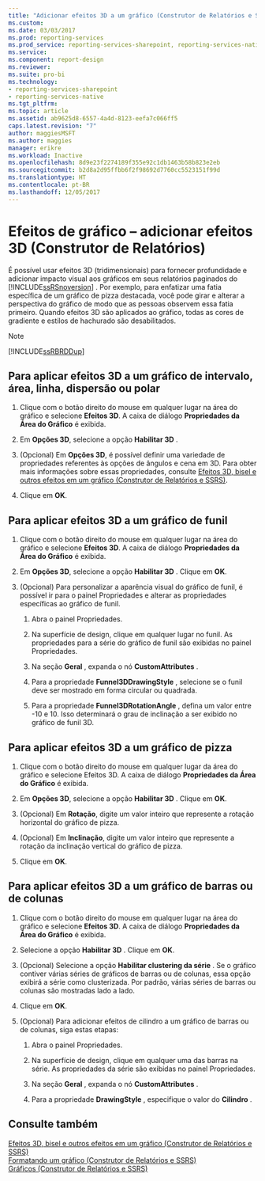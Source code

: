 ```yaml
---
title: "Adicionar efeitos 3D a um gráfico (Construtor de Relatórios e SSRS) | Microsoft Docs"
ms.custom: 
ms.date: 03/03/2017
ms.prod: reporting-services
ms.prod_service: reporting-services-sharepoint, reporting-services-native
ms.service: 
ms.component: report-design
ms.reviewer: 
ms.suite: pro-bi
ms.technology:
- reporting-services-sharepoint
- reporting-services-native
ms.tgt_pltfrm: 
ms.topic: article
ms.assetid: ab9625d8-6557-4a4d-8123-eefa7c066ff5
caps.latest.revision: "7"
author: maggiesMSFT
ms.author: maggies
manager: erikre
ms.workload: Inactive
ms.openlocfilehash: 8d9e23f2274189f355e92c1db1463b58b823e2eb
ms.sourcegitcommit: b2d8a2d95ffbb6f2f98692d7760cc5523151f99d
ms.translationtype: HT
ms.contentlocale: pt-BR
ms.lasthandoff: 12/05/2017
---
```

# <a name="chart-effects---add-3d-effects-report-builder"></a>Efeitos de gráfico – adicionar efeitos 3D (Construtor de Relatórios)
  É possível usar efeitos 3D (tridimensionais) para fornecer profundidade e adicionar impacto visual aos gráficos em seus relatórios paginados do [!INCLUDE[ssRSnoversion](../../includes/ssrsnoversion-md.md)] . Por exemplo, para enfatizar uma fatia específica de um gráfico de pizza destacada, você pode girar e alterar a perspectiva do gráfico de modo que as pessoas observem essa fatia primeiro. Quando efeitos 3D são aplicados ao gráfico, todas as cores de gradiente e estilos de hachurado são desabilitados.  
  
> [!NOTE]  
>  [!INCLUDE[ssRBRDDup](../../includes/ssrbrddup-md.md)]  
  
## <a name="to-apply-3d-effects-to-a-range-area-line-scatter-or-polar-chart"></a>Para aplicar efeitos 3D a um gráfico de intervalo, área, linha, dispersão ou polar  
  
1.  Clique com o botão direito do mouse em qualquer lugar na área do gráfico e selecione **Efeitos 3D**. A caixa de diálogo **Propriedades da Área do Gráfico** é exibida.  
  
2.  Em **Opções 3D**, selecione a opção **Habilitar 3D** .  
  
3.  (Opcional) Em **Opções 3D**, é possível definir uma variedade de propriedades referentes às opções de ângulos e cena em 3D. Para obter mais informações sobre essas propriedades, consulte [Efeitos 3D, bisel e outros efeitos em um gráfico &#40;Construtor de Relatórios e SSRS&#41;](../../reporting-services/report-design/chart-effects-3d-bevel-and-other-report-builder.md).  
  
4.  Clique em **OK**.  
  
## <a name="to-apply-3d-effects-to-a-funnel-chart"></a>Para aplicar efeitos 3D a um gráfico de funil  
  
1.  Clique com o botão direito do mouse em qualquer lugar na área do gráfico e selecione **Efeitos 3D**. A caixa de diálogo **Propriedades da Área do Gráfico** é exibida.  
  
2.  Em **Opções 3D**, selecione a opção **Habilitar 3D** . Clique em **OK**.  
  
3.  (Opcional) Para personalizar a aparência visual do gráfico de funil, é possível ir para o painel Propriedades e alterar as propriedades específicas ao gráfico de funil.  
  
    1.  Abra o painel Propriedades.  
  
    2.  Na superfície de design, clique em qualquer lugar no funil. As propriedades para a série do gráfico de funil são exibidas no painel Propriedades.  
  
    3.  Na seção **Geral** , expanda o nó **CustomAttributes** .  
  
    4.  Para a propriedade **Funnel3DDrawingStyle** , selecione se o funil deve ser mostrado em forma circular ou quadrada.  
  
    5.  Para a propriedade **Funnel3DRotationAngle** , defina um valor entre -10 e 10. Isso determinará o grau de inclinação a ser exibido no gráfico de funil 3D.  
  
## <a name="to-apply-3d-effects-to-a-pie-chart"></a>Para aplicar efeitos 3D a um gráfico de pizza  
  
1.  Clique com o botão direito do mouse em qualquer lugar da área do gráfico e selecione Efeitos 3D. A caixa de diálogo **Propriedades da Área do Gráfico** é exibida.  
  
2.  Em **Opções 3D**, selecione a opção **Habilitar 3D** . Clique em **OK**.  
  
3.  (Opcional) Em **Rotação**, digite um valor inteiro que represente a rotação horizontal do gráfico de pizza.  
  
4.  (Opcional) Em **Inclinação**, digite um valor inteiro que represente a rotação da inclinação vertical do gráfico de pizza.  
  
5.  Clique em **OK**.  
  
## <a name="to-apply-3d-effects-to-a-bar-or-column-chart"></a>Para aplicar efeitos 3D a um gráfico de barras ou de colunas  
  
1.  Clique com o botão direito do mouse em qualquer lugar na área do gráfico e selecione **Efeitos 3D**. A caixa de diálogo **Propriedades da Área do Gráfico** é exibida.  
  
2.  Selecione a opção **Habilitar 3D** . Clique em **OK**.  
  
3.  (Opcional) Selecione a opção **Habilitar clustering da série** . Se o gráfico contiver várias séries de gráficos de barras ou de colunas, essa opção exibirá a série como clusterizada. Por padrão, várias séries de barras ou colunas são mostradas lado a lado.  
  
4.  Clique em **OK**.  
  
5.  (Opcional) Para adicionar efeitos de cilindro a um gráfico de barras ou de colunas, siga estas etapas:  
  
    1.  Abra o painel Propriedades.  
  
    2.  Na superfície de design, clique em qualquer uma das barras na série. As propriedades da série são exibidas no painel Propriedades.  
  
    3.  Na seção **Geral** , expanda o nó **CustomAttributes** .  
  
    4.  Para a propriedade **DrawingStyle** , especifique o valor do **Cilindro** .  
  
## <a name="see-also"></a>Consulte também  
 [Efeitos 3D, bisel e outros efeitos em um gráfico &#40;Construtor de Relatórios e SSRS&#41;](../../reporting-services/report-design/chart-effects-3d-bevel-and-other-report-builder.md)   
 [Formatando um gráfico &#40;Construtor de Relatórios e SSRS&#41;](../../reporting-services/report-design/formatting-a-chart-report-builder-and-ssrs.md)   
 [Gráficos &#40;Construtor de Relatórios e SSRS&#41;](../../reporting-services/report-design/charts-report-builder-and-ssrs.md)  
  
  
